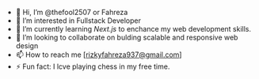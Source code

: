 - 👋 Hi, I’m @thefool2507 or Fahreza
- 👀 I’m interested in Fullstack Developer
- 🌱 I’m currently learning *Next.js* to enchance my web development skills.
- 💞️ I’m looking to collaborate on bulding scalable and responsive web design
- 📫 How to reach me [rizkyfahreza937@gmail.com]
- ⚡ Fun fact: I lcve playing chess in my free time.

<!---
thefool2507/thefool2507 is a ✨ special ✨ repository because its `README.md` (this file) appears on your GitHub profile.
You can click the Preview link to take a look at your changes.
--->
